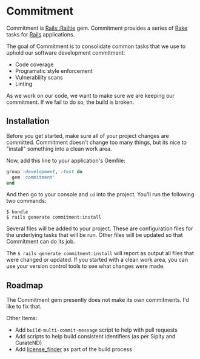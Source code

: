 # Commitment

Commitment is [Rails::Railtie](http://api.rubyonrails.org/classes/Rails/Railtie.html) gem.
Commitment provides a series of [Rake](https://github.com/ruby/rake) tasks for [Rails](http://rubyonrails.org) applications.

The goal of Commitment is to consolidate common tasks that we use to uphold our
software development commitment:

* Code coverage
* Programatic style enforcement
* Vulnerability scans
* Linting

As we work on our code, we want to make sure we are keeping our commitment.
If we fail to do so, the build is broken.

## Installation

Before you get started, make sure all of your project changes are committed.
Commitment doesn't change too many things, but its nice to "install" something into a clean work area.

Now, add this line to your application's Gemfile:

```ruby
group :development, :test do
  gem 'commitment'
end
```

And then go to your console and `cd` into the project. You'll run the following two commands:

```console
$ bundle
$ rails generate commitment:install
```

Several files will be added to your project. These are configuration files for the underlying tasks that will be run.
Other files will be updated so that Commitment can do its job.

The `$ rails generate commitment:install` will report as output all files that were changed or updated.
If you started with a clean work area, you can use your version control tools to see what changes were made.

## Roadmap

The Commitment gem presently does not make its own commitments. I'd like to fix that.

Other Items:

* Add `build-multi-commit-message` script to help with pull requests
* Add scripts to help build consistent identifiers (as per Sipity and CurateND)
* Add [license_finder](https://github.com/pivotal/LicenseFinder) as part of the build process
